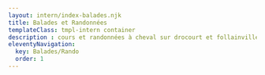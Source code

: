```yaml
---
layout: intern/index-balades.njk
title: Balades et Randonnées
templateClass: tmpl-intern container
description : cours et randonnées à cheval sur drocourt et follainville , mariage et autres evenements sur demande
eleventyNavigation:
  key: Balades/Rando
  order: 1
---
```


